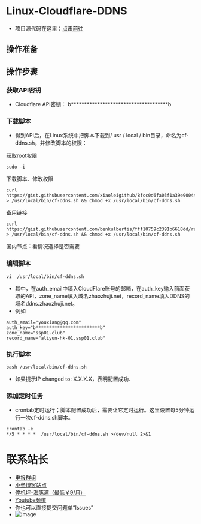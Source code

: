 # Linux-Cloudflare-DDNS
- 项目源代码在这里：<a target="_blank" href="https://gist.github.com/xiaoleigithub/8fcc0d6fa03f1a39e900445a559cdb35">点击前往</a>
## 操作准备

## 操作步骤
### 获取API密钥
- Cloudflare API密钥：	b*************************************b <br>
### 下载脚本
- 得到API后，在Linux系统中把脚本下载到/ usr / local / bin目录，命名为cf-ddns.sh，并修改脚本的权限： <br>

获取root权限
```
sudo -i
```
下载脚本、修改权限
```
curl https://gist.githubusercontent.com/xiaoleigithub/8fcc0d6fa03f1a39e900445a559cdb35/raw > /usr/local/bin/cf-ddns.sh && chmod +x /usr/local/bin/cf-ddns.sh
```

备用链接
```
curl https://gist.githubusercontent.com/benkulbertis/fff10759c2391b6618dd/raw > /usr/local/bin/cf-ddns.sh && chmod +x /usr/local/bin/cf-ddns.sh
```
国内节点：看情况选择是否需要
### 编辑脚本
```
vi  /usr/local/bin/cf-ddns.sh
```
- 其中，在auth_email中填入CloudFlare账号的邮箱，在auth_key输入前面获取的API，zone_name填入域名zhaozhuji.net，record_name填入DDNS的域名ddns.zhaozhuji.net。
- 例如
```
auth_email="youxiang@qq.com"
auth_key="b************************b"
zone_name="ssp01.club"
record_name="aliyun-hk-01.ssp01.club"
```

### 执行脚本
```
bash /usr/local/bin/cf-ddns.sh
```
- 如果提示IP changed to: X.X.X.X，表明配置成功.

### 添加定时任务
- crontab定时运行；脚本配置成功后，需要让它定时运行。这里设置每5分钟运行一次cf-ddns.sh脚本。
```
crontab -e
*/5 * * * *  /usr/local/bin/cf-ddns.sh >/dev/null 2>&1
```

# 联系站长
- <a target="_blank" href="https://t.me/joinchat/JJVz3RGJmQHqSmoBJdNSNA">电报群组</a>
- <a target="_blank" href="http://xxlei.win/">小垒博客站点</a>
- <a target="_blank" href="https://cdn77.manage.hitun.io/auth/register?affid=2406">停机坪-海豚湾（最低￥9/月）</a>
- <a target="_blank" href="https://www.youtube.com/channel/UCXhWKWQ-n4ktWKp4zQAGdTw">Youtube频道</a>
- 你也可以直接提交问题单“Issues”
- ![image](https://user-images.githubusercontent.com/46390738/110056043-01e22c00-7d99-11eb-8c6e-82329e724be4.png)






<!-- Global site tag (gtag.js) - Google Analytics -->
<script async src="https://www.googletagmanager.com/gtag/js?id=UA-131915845-1"></script>
<script>
  window.dataLayer = window.dataLayer || [];
  function gtag(){dataLayer.push(arguments);}
  gtag('js', new Date());

  gtag('config', 'UA-131915845-1');
</script>
